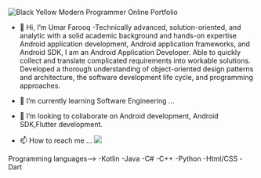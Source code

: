 ![Black Yellow Modern Programmer Online Portfolio](https://user-images.githubusercontent.com/70685682/195978593-90c56bb7-537f-43a0-954f-89817fed59e7.png)

- 👋 Hi, I’m Umar Farooq
-Technically advanced, solution-oriented, and analytic with a solid academic background and hands-on expertise Android application development, Android application frameworks, and Android SDK, I am an Android Application Developer. Able to quickly collect and translate complicated requirements into workable solutions. Developed a thorough understanding of object-oriented design patterns and architecture, the software development life cycle, and programming approaches.

- 🌱 I’m currently learning Software Engineering ...
- 💞️ I’m looking to collaborate on Android development, Android SDK,Flutter development.
- 📫 How to reach me ...
<a href="https://www.w3schools.com"><img src="https://www.facebook.com/theumrr"/></a>


Programming languages-->
  -Kotlin
  -Java
  -C#
  -C++
  -Python
  -Html/CSS
  -Dart

<!---
codewithumar/codewithumar is a ✨ special ✨ repository because its `README.md` (this file) appears on your GitHub profile.
You can click the Preview link to take a look at your changes.
--->
